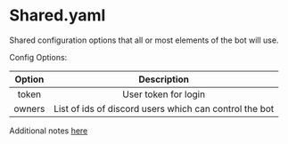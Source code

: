 # Shared.yaml

Shared configuration options that all or most elements of the bot will use.

Config Options:

| Option         | Description                                                  |
|:--------------:|:------------------------------------------------------------:|
| token          | User token for login                                         |
| owners         | List of ids of discord users which can control the bot       |

Additional notes [here](Additional.md)